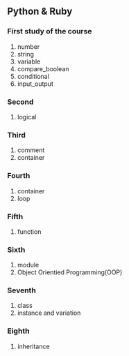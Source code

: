 ## Python & Ruby

### First study of the course
1. number
2. string
3. variable
4. compare_boolean
5. conditional
6. input_output

### Second
1. logical

### Third
1. comment
2. container

### Fourth
1. container
2. loop

### Fifth
1. function

### Sixth
1. module
2. Object Orientied Programming(OOP)

### Seventh
1. class
2. instance and variation

### Eighth
1. inheritance